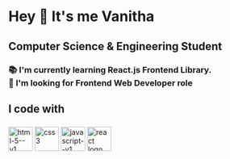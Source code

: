 <h1 align="left">Hey 👋 It's me Vanitha</h1>

###

<h2 align="left">Computer Science & Engineering Student</h2>

###

<h3 align="left">📚 I'm currently learning React.js Frontend Library.<br>🎯 I'm looking for Frontend Web Developer role<br></h3>

###

<h2 align="left">I code with</h2>

###

<div align="left">
  <img width="48" height="48" src="https://img.icons8.com/color/48/html-5--v1.png" alt="html-5--v1"/>
  <img width="48" height="48" src="https://img.icons8.com/color/48/css3.png" alt="css3"/>
  <img width="48" height="48" src="https://img.icons8.com/color/48/javascript--v1.png" alt="javascript--v1"/>
  <img width="48" height="48" src="https://cdn.jsdelivr.net/gh/devicons/devicon/icons/react/react-original.svg" height="40" alt="react logo"  />
</div>

###
